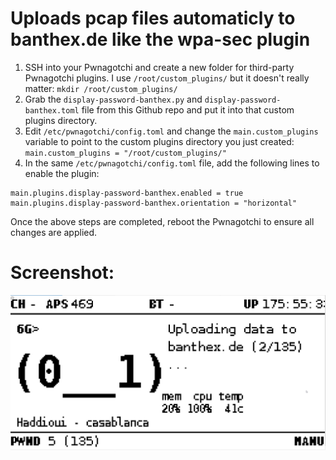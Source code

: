 # Uploads pcap files automaticly to banthex.de like the wpa-sec plugin

1. SSH into your Pwnagotchi and create a new folder for third-party Pwnagotchi plugins. I use `/root/custom_plugins/` but it doesn't really matter: `mkdir /root/custom_plugins/`
1. Grab the `display-password-banthex.py` and `display-password-banthex.toml` file from this Github repo and put it into that custom plugins directory.
1. Edit `/etc/pwnagotchi/config.toml` and change the `main.custom_plugins` variable to point to the custom plugins directory you just created: `main.custom_plugins = "/root/custom_plugins/"`
1. In the same `/etc/pwnagotchi/config.toml` file, add the following lines to enable the plugin:
```
main.plugins.display-password-banthex.enabled = true
main.plugins.display-password-banthex.orientation = "horizontal"
```
Once the above steps are completed, reboot the Pwnagotchi to ensure all changes are applied.

# Screenshot:

![banthex.py](/screenshot.png?raw=true "banthex.py")
